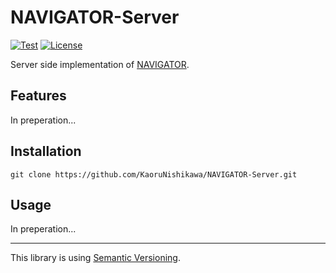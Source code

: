# NAVIGATOR-Server

[![Test](https://img.shields.io/github/workflow/status/KaoruNishikawa/NAVIGATOR-Server/Test?logo=github&label=Test&style=flat-square)](https://github.com/USERNAME/PACKAGENAME/actions)
[![License](https://img.shields.io/badge/license-MIT-blue.svg?label=License&style=flat-square)](LICENSE)

Server side implementation of [NAVIGATOR](https://github.com/KaoruNishikawa/NAVIGATOR).

## Features

In preperation...

## Installation

```shell
git clone https://github.com/KaoruNishikawa/NAVIGATOR-Server.git
```

## Usage

In preperation...

---

This library is using [Semantic Versioning](https://semver.org).
